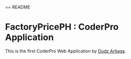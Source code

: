 == README

# FactoryPricePH : CoderPro Application

This is the first CoderPro Web Application
by [Dudz Artiaga](http://dudzartiaga.com/).
